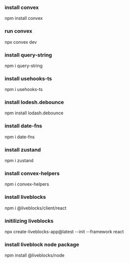### install convex
npm install convex
### run convex
npx convex dev
### install query-string
npm i query-string
### install usehooks-ts
npm i usehooks-ts
### install lodesh.debounce
npm install lodash.debounce
### install date-fns
npm i date-fns
### install zustand
npm i zustand
### install convex-helpers
npm i convex-helpers
### install liveblocks
npm i @liveblocks/client/react
### initilizing liveblocks
npx create-liveblocks-app@latest --init --framework react
### install liveblock node package
npm install @liveblocks/node
